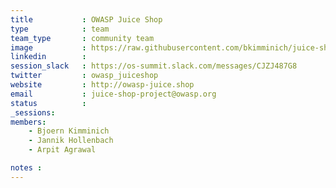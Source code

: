 ```yaml
---
title           : OWASP Juice Shop
type            : team
team_type       : community team
image           : https://raw.githubusercontent.com/bkimminich/juice-shop/master/frontend/src/assets/public/images/JuiceShop_Logo_400px.png
linkedin        :
session_slack   : https://os-summit.slack.com/messages/CJZJ487G8
twitter         : owasp_juiceshop
website         : http://owasp-juice.shop
email           : juice-shop-project@owasp.org
status          :
_sessions:
members:
    - Bjoern Kimminich
    - Jannik Hollenbach
    - Arpit Agrawal

notes :
---
```

